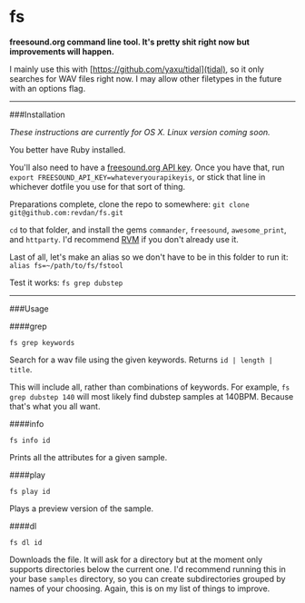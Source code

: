 fs
==

__freesound.org command line tool. It's pretty shit right now but improvements will happen.__

I mainly use this with [https://github.com/yaxu/tidal](tidal), so it only searches for WAV files right now. I may allow other filetypes in the future with an options flag.

---

###Installation

*These instructions are currently for OS X. Linux version coming soon.*

You better have Ruby installed.

You'll also need to have a [freesound.org API key](http://www.freesound.org/api/apply/). Once you have that, run `export FREESOUND_API_KEY=whateveryourapikeyis`, or stick that line in whichever dotfile you use for that sort of thing.

Preparations complete, clone the repo to somewhere: `git clone git@github.com:revdan/fs.git`

`cd` to that folder, and install the gems `commander`, `freesound`, `awesome_print`, and `httparty`. I'd recommend [RVM](https://rvm.io/) if you don't already use it.

Last of all, let's make an alias so we don't have to be in this folder to run it: `alias fs=~/path/to/fs/fstool`

Test it works: `fs grep dubstep`

---

###Usage

####grep

    fs grep keywords

Search for a wav file using the given keywords. Returns `id | length | title`.

This will include all, rather than combinations of keywords. For example, `fs grep dubstep 140` will most likely find dubstep samples at 140BPM. Because that's what you all want.

####info

    fs info id

Prints all the attributes for a given sample.

####play

    fs play id

Plays a preview version of the sample.

####dl

    fs dl id

Downloads the file. It will ask for a directory but at the moment only supports directories below the current one. I'd recommend running this in your base `samples` directory, so you can create subdirectories grouped by names of your choosing. Again, this is on my list of things to improve.

